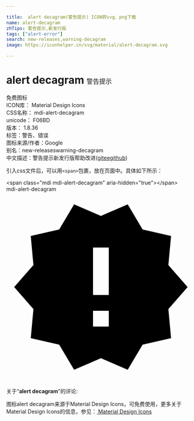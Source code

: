 ```yaml
---

title:  alert decagram(警告提示) ICON转svg、png下载
name: alert-decagram
zhTips: 警告提示,新发行版
tags: ["alert-error"]
search: new-releases,warning-decagram
image: https://iconhelper.cn/svg/material/alert-decagram.svg

---
```


# alert decagram  <small style="font-size: 60%;font-weight: 100">警告提示</small>


<div class="detail-page">
<p>
<span><span class="badge-success badge">免费图标</span> </span>
<br/>
<span>
ICON库：
<span class="badge-secondary badge">Material Design Icons</span> 
</span>
<br/>
<span>
CSS名称：
<span class="badge-secondary badge">mdi-alert-decagram</span> 
</span>
<br/>
<span>
unicode：
<span class="badge-secondary badge">F06BD</span> 
<copy-btn content='F06BD' btn-title=""></copy-btn>
<copy-btn :content='String.fromCodePoint(parseInt("F06BD", 16))' btn-title="复制U"></copy-btn>
</span>
<br/>
<span>
版本：
<span class="badge-secondary badge">1.8.36</span> 
</span><br/><span>标签：<span class="badge-light badge"><router-link to="/tags/alert-error.html">警告、错误</router-link></span></span>
<br/>
<span>图标来源/作者：<span class="badge-light badge">Google</span></span> 
<br/>
<span>别名：<span class="badge-light badge">new-releases</span><span class="badge-light badge">warning-decagram</span></span><br/><span class="zh-detail">中文描述：<span class="badge-primary badge">警告提示</span><span class="badge-primary badge">新发行版</span><span class="help-link"><span>帮助改进</span>(<a href="https://gitee.com/liuwave/icon-helper/edit/master/json/material/alert-decagram.json" target="_blank" rel="noopener noreferrer">gitee</a><a href="https://github.com/liuwave/icon-helper/edit/master/json/material/alert-decagram.json" target="_blank" rel="noopener noreferrer">github</a></span>)</span><br/>
</p>
</div>
<div class="alert alert-dark">
  <i class="mdi mdi-alert-decagram mdi-48px"></i>
  <i class="mdi mdi-alert-decagram mdi-36px"></i>
  <i class="mdi mdi-alert-decagram mdi-24px"></i>
  <i class="mdi mdi-alert-decagram mdi-18px"></i>
</div>
<div>
  <p>引入css文件后，可以用<code>&lt;span&gt;</code>包裹，放在页面中。具体如下所示：    
  </p>
  <div class="alert alert-primary" style="font-size: 14px">
    &lt;span class="mdi mdi-alert-decagram" aria-hidden="true"&gt;&lt;/span&gt;
    <copy-btn content='<span class="mdi mdi-alert-decagram" aria-hidden="true"></span>'></copy-btn>
  </div>
  <div class="alert alert-secondary">
    <i class="mdi mdi-alert-decagram"
    style="font-size: 24px"
    aria-hidden="true"></i> mdi-alert-decagram
    <copy-btn content="mdi-alert-decagram" btn-title="复制图标名称"></copy-btn>
  </div>
</div>
<div id="svg" class="svg-wrap">
<svg xmlns="http://www.w3.org/2000/svg" viewBox="0 0 24 24"><path d="M23,12L20.56,9.22L20.9,5.54L17.29,4.72L15.4,1.54L12,3L8.6,1.54L6.71,4.72L3.1,5.53L3.44,9.21L1,12L3.44,14.78L3.1,18.47L6.71,19.29L8.6,22.47L12,21L15.4,22.46L17.29,19.28L20.9,18.46L20.56,14.78L23,12M13,17H11V15H13V17M13,13H11V7H13V13Z" /></svg>
</div>
<detail full-name='mdi-alert-decagram'></detail>
<div class="icon-detail__container">
<p>关于“<b>alert decagram</b>”的评论:</p>
</div>
<Vssue title="关于“alert decagram”的评论" />    
<div><p>图标alert decagram来源于Material Design Icons，可免费使用，更多关于 Material Design Icons的信息，参见：<a target="_blank" href="https://iconhelper.cn/material.html"> Material Design Icons</a>
</p></div>
